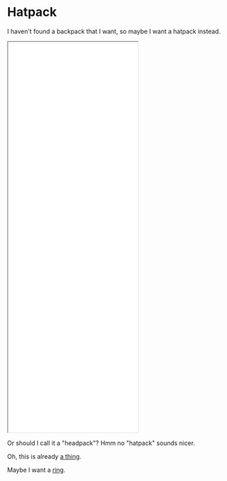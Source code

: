 # Hatpack
I haven't found a backpack that I want, so maybe I want a hatpack instead.

<iframe src="hatpack.svg" style="height: 900px; background-color: white;"></iframe>

Or should I call it a "headpack"? Hmm no "hatpack" sounds nicer.

Oh, this is already
[a thing](https://commons.wikimedia.org/wiki/Category:Headcarrying).

Maybe I want a
[ring](https://commons.wikimedia.org/wiki/Category:Rings_for_headcarrying).
